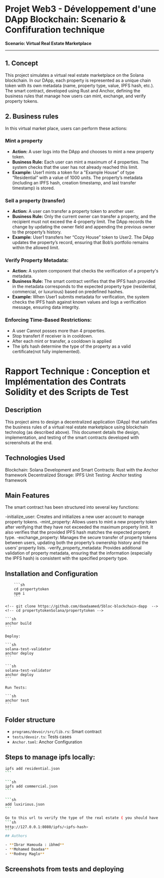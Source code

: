 # Projet Web3 - Développement d'une DApp Blockchain: Scenario & Confifuration technique

**Scenario: Virtual Real Estate Marketplace**

---

## 1. Concept

This project simulates a virtual real estate marketplace on the Solana blockchain. In our DApp, each property is represented as a unique chain token with its own metadata (name, property type, value, IPFS hash, etc.). The smart contract, developed using Rust and Anchor, defining the business rules that manage how users can mint, exchange, and verify property tokens.

## 2. Business rules

In this virtual market place, users can perform these actions:

### Mint a property

- **Action:** A user logs into the DApp and chooses to mint a new property token.
- **Business Rule:** Each user can mint a maximum of 4 properties. The system checks that the user has not already reached this limit.
- **Example:** User1 mints a token for a "Example House” of type “Residential” with a value of 1000 units. The property’s metadata (including an IPFS hash, creation timestamp, and last transfer timestamp) is stored.

### Sell a property (transfer)

- **Action:** A user can transfer a property token to another user.
- **Business Rule:** Only the current owner can transfer a property, and the recipient must not exceed the 4-property limit. The DApp records the change by updating the owner field and appending the previous owner to the property’s history.
- **Example:** User1 transfers her “Cozy House” token to User2. The DApp updates the property’s record, ensuring that Bob’s portfolio remains within the allowed limit.

### Verify Property Metadata:

- **Action:** A system component that checks the verification of a property's metadata.
- **Business Rule:** The smart contract verifies that the IPFS hash provided in the metadata corresponds to the expected property type (residential, commercial, or luxurious) based on predefined hashes.
- **Example:** When User1 submits metadata for verification, the system checks the IPFS hash against known values and logs a verification message, ensuring data integrity.

### Enforcing Time-Based Restrictions:

- A user Cannot posses more than 4 properties.
- Stop transfert if receiver is in cooldown.
- After each mint or transfer, a cooldown is applied
- The ipfs hash determine the type of the property as a valid certificate(not fully implemented).

# Rapport Technique : Conception et Implémentation des Contrats Solidity et des Scripts de Test

## Description

This project aims to design a decentralized application (DApp) that satisfies the business rules of a virtual real estate marketplace using blockchain technolog (as described above). This document details the design, implementation, and testing of the smart contracts developed with screenshots at the end.

## Technologies Used

Blockchain: Solana
Development and Smart Contracts: Rust with the Anchor framework
Decentralized Storage: IPFS
Unit Testing: Anchor testing framework

## Main Features

The smart contract has been structured into several key functions:

-initialize_user: Creates and initializes a new user account to manage property tokens.
-mint_property: Allows users to mint a new property token after verifying that they have not exceeded the maximum property limit. It also verifies that the provided IPFS hash matches the expected property type.
-exchange_property: Manages the secure transfer of property tokens between users, updating both the property’s ownership history and the users’ property lists.
-verify_property_metadata: Provides additional validation of property metadata, ensuring that the information (especially the IPFS hash) is consistent with the specified property type.

## Installation and Configuration

        ```sh
        cd propertytoken
        npm i
        ```

```
<!-- git clone https://github.com/daadaamed/5bloc-blockchain-dapp  -->
<!-- cd propertytokenSolana/propertytoken -->
```

    ```sh
    anchor build
    ```

    Deploy:

    ```sh
    solana-test-validator
    anchor deploy
    ```

    ```sh
    solana-test-validator
    anchor deploy
    ```

    Run Tests:

    ```sh
    anchor test
    ```

## Folder structure

- `programs/devoir/src/lib.rs`: Smart contract
- `tests/devoir.ts`: Tests cases
- `Anchor.toml`: Anchor Configuration

## Steps to manage ipfs locally:

````sh
ipfs add residential.json
```

```sh
ipfs add commercial.json
```

```sh
add luxirious.json
```

Go to this url to verify the type of the real estate ( you should have ipfs daemon working locally(init)):
```sh
http://127.0.0.1:8080/ipfs/<ipfs-hash>
```
## Authors

- **Ibrar Hamouda : ibhmd**
- **Mohamed Daadaa**
- **Rodney Maglo**
````

## Screenshots from tests and deploying

